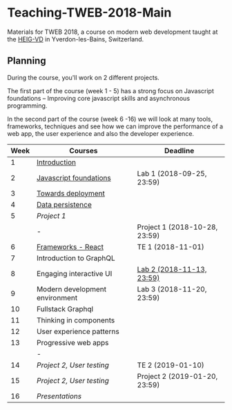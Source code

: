 # Teaching-TWEB-2018-Main

Materials for TWEB 2018, a course on modern web development taught at the [HEIG-VD](https://heig-vd.ch/) in Yverdon-les-Bains, Switzerland.



## Planning

During the course, you'll work on 2 different projects.

The first part of the course (week 1 - 5) has a strong focus on Javascript foundations – Improving core javascript skills and asynchronous programming.

In the second part of the course (week 6 -16) we will look at many tools, frameworks, techniques and see how we can improve the performance of a web app, the user experience and also the developer experience.  


| Week | Courses                                                      | Deadline                      |
| ---- | ------------------------------------------------------------ | ----------------------------- |
| 1    | [Introduction](https://heig-vd-tweb.github.io/Teaching-TWEB-2018-Main/slides/2018/01-introduction#1) |                               |
| 2    | [Javascript foundations](https://heig-vd-tweb.github.io/Teaching-TWEB-2018-Main/slides/2018/02-javascript-foundations#1) | Lab 1 (2018-09-25, 23:59)     |
| 3    | [Towards deployment](https://heig-vd-tweb.github.io/Teaching-TWEB-2018-Main/slides/2018/03-towards-deployment#1) |                               |
| 4    | [Data persistence](https://heig-vd-tweb.github.io/Teaching-TWEB-2018-Main/slides/2018/04-data-persistence#1) |                               |
| 5    | *Project 1*                                                  |                               |
|      | -                                                            | Project 1 (2018-10-28, 23:59) |
| 6    | [Frameworks - React](https://heig-vd-tweb.github.io/Teaching-TWEB-2018-Main/slides/2018/06-frameworks#1)                                           | TE 1 (2018-11-01)             |
| 7    | Introduction to GraphQL                                      |                               |
| 8    | Engaging interactive UI                                      | [Lab 2 (2018-11-13, 23:59)](https://github.com/heig-vd-tweb/Teaching-TWEB-2018-Labo2)     |
| 9    | Modern development environment                               | Lab 3 (2018-11-20, 23:59)     |
| 10   | Fullstack Graphql                                            |                               |
| 11   | Thinking in components                                       |                               |
| 12   | User experience patterns                                     |                               |
| 13   | Progressive web apps                                         |                               |
|      | -                                                            |                               |
| 14   | *Project 2, User testing*                                    | TE 2 (2019-01-10)             |
| 15   | *Project 2, User testing*                                    | Project 2 (2019-01-20, 23:59) |
| 16   | *Presentations*                                              |                               |



